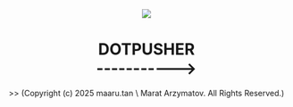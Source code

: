 <div align="center">
  <img src="https://github.com/user-attachments/assets/f340a733-1423-4095-84e9-99c6f8aa2f32" >
</div>

<div align="center">
  <h1>
    DOTPUSHER <br/>----------->
  </h1>

  <p>
    >> (Copyright (c) 2025 maaru.tan \ Marat Arzymatov. All Rights Reserved.)
  </p>

</div>

